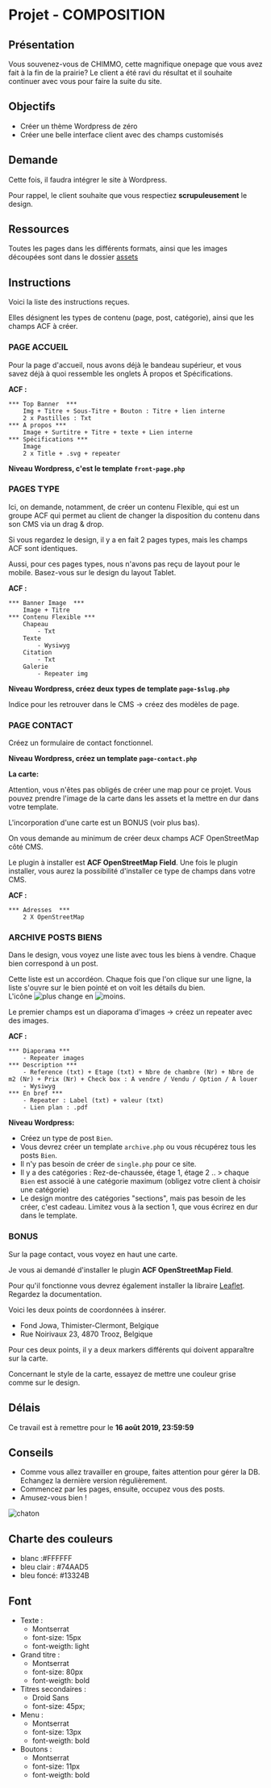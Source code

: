 # Projet - COMPOSITION

## Présentation



Vous souvenez-vous de CHIMMO, cette magnifique onepage que vous avez fait à la fin de la prairie? 
Le client a été ravi du résultat et il souhaite continuer avec vous pour faire la suite du site. 

## Objectifs

- Créer un thème Wordpress de zéro
- Créer une belle interface client avec des champs customisés

## Demande

Cette fois, il faudra intégrer le site à Wordpress.

Pour rappel, le client souhaite que vous respectiez **scrupuleusement** le design.

## Ressources

Toutes les pages dans les différents formats, ainsi que les images découpées sont dans le dossier [assets](./assets/)

## Instructions

Voici la liste des instructions reçues. 

Elles désignent les types de contenu (page, post, catégorie), ainsi que les champs ACF à créer. 

### PAGE ACCUEIL

Pour la page d'accueil, nous avons déjà le bandeau supérieur, et vous savez déjà à quoi ressemble les onglets À propos et Spécifications. 

**ACF :**

	*** Top Banner  ***
		Img + Titre + Sous-Titre + Bouton : Titre + lien interne
		2 x Pastilles : Txt
	*** A propos ***
		Image + Surtitre + Titre + texte + Lien interne
	*** Spécifications ***
		Image 	
		2 x Title + .svg + repeater

**Niveau Wordpress, c'est le template `front-page.php`**

### PAGES TYPE

Ici, on demande, notamment, de créer un contenu Flexible, qui est un groupe ACF qui permet au client de changer la disposition du contenu dans son CMS via un drag & drop. 

Si vous regardez le design, il y a en fait 2 pages types, mais les champs ACF sont identiques.

Aussi, pour ces pages types, nous n'avons pas reçu de layout pour le mobile. Basez-vous sur le design du layout Tablet. 

**ACF :**

	*** Banner Image  ***
		Image + Titre
	*** Contenu Flexible ***
		Chapeau
			- Txt
		Texte
			- Wysiwyg
		Citation
			- Txt
		Galerie
			- Repeater img

**Niveau Wordpress, créez deux types de template `page-$slug.php`**

Indice pour les retrouver dans le CMS -> créez des modèles de page.

### PAGE CONTACT

Créez un formulaire de contact fonctionnel. 

**Niveau Wordpress, créez un template `page-contact.php`**

**La carte:**

Attention, vous n'êtes pas obligés de créer une map pour ce projet. Vous pouvez prendre l'image de la carte dans les assets et la mettre en dur dans votre template. 

L'incorporation d'une carte est un BONUS (voir plus bas).

On vous demande au minimum de créer deux champs ACF OpenStreetMap côté CMS. 

Le plugin à installer est **ACF OpenStreetMap Field**. Une fois le plugin installer, vous aurez la possibilité d'installer ce type de champs dans votre CMS.

**ACF :**

	*** Adresses  ***
		2 X OpenStreetMap


### ARCHIVE POSTS BIENS

Dans le design, vous voyez une liste avec tous les biens à vendre.
Chaque bien correspond à un post.  

Cette liste est un accordéon. Chaque fois que l'on clique sur une ligne, la liste s'ouvre sur le bien pointé et on voit les détails du bien.  
L'icône ![plus](assets/plus.png) change en ![moins](assets/moins.png).

Le premier champs est un diaporama d'images -> créez un repeater avec des images. 

**ACF :**

	
	*** Diaporama ***
		- Repeater images
	*** Description ***
		- Reference (txt) + Etage (txt) + Nbre de chambre (Nr) + Nbre de m2 (Nr) + Prix (Nr) + Check box : A vendre / Vendu / Option / A louer
		- Wysiwyg
	*** En bref ***
		- Repeater : Label (txt) + valeur (txt)
		- Lien plan : .pdf

**Niveau Wordpress:** 
- Créez un type de post `Bien`.
- Vous devrez créer un template `archive.php` ou vous récupérez tous les posts `Bien`. 
- Il n'y pas besoin de créer de `single.php` pour ce site.
- Il y a des catégories : Rez-de-chaussée, étage 1, étage 2 .. > chaque `Bien` est associé à une catégorie maximum (obligez votre client à choisir une catégorie)
- Le design montre des catégories "sections", mais pas besoin de les créer, c'est cadeau. Limitez vous à la section 1, que vous écrirez en dur dans le template. 

### BONUS

Sur la page contact, vous voyez en haut une carte. 

Je vous ai demandé d'installer le plugin **ACF OpenStreetMap Field**.

Pour qu'il fonctionne vous devrez également installer la libraire [Leaflet](https://leafletjs.com/). Regardez la documentation. 

Voici les deux points de coordonnées à insérer.  
- Fond Jowa, Thimister-Clermont, Belgique
- Rue Noirivaux 23, 4870 Trooz, Belgique

Pour ces deux points, il y a deux markers différents qui doivent apparaître sur la carte. 

Concernant le style de la carte, essayez de mettre une couleur grise comme sur le design. 


## Délais

Ce travail est à remettre pour le **16 août 2019, 23:59:59**

## Conseils

- Comme vous allez travailler en groupe, faites attention pour gérer la DB. Echangez la dernière version régulièrement.
- Commencez par les pages, ensuite, occupez vous des posts.
- Amusez-vous bien !

![chaton](chaton.gif) 

## Charte des couleurs

- blanc :#FFFFFF
- bleu clair : #74AAD5
- bleu foncé: #13324B

## Font

- Texte : 
	- Montserrat
	- font-size: 15px
	- font-weigth: light
- Grand titre :
	- Montserrat
	- font-size: 80px
	- font-weigth: bold
- Titres secondaires :
	- Droid Sans
	- font-size: 45px;
- Menu :
	- Montserrat
	- font-size: 13px
	- font-weigth: bold
- Boutons :
	- Montserrat
	- font-size: 11px
	- font-weigth: bold
